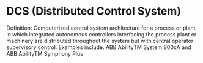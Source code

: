 # DCS (Distributed Control System)

Definition: Computerized control system architecture for a process or plant in which integrated autonomous controllers interfacing the process plant or machinery are distributed throughout the system but with central operator supervisory control. Examples include. ABB AbilityTM System 800xA and ABB AbilityTM Symphony Plus